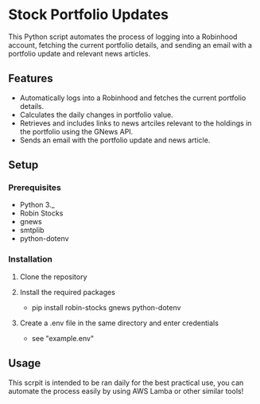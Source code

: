 # Stock Portfolio Updates 

This Python script automates the process of logging into a Robinhood account, fetching the current portfolio details, and sending an email with a portfolio update and relevant news articles. 

## Features

- Automatically logs into a Robinhood and fetches the current portfolio details.
- Calculates the daily changes in portfolio value.
- Retrieves and includes links to news artciles relevant to the holdings in the portfolio using the GNews API.
- Sends an email with the portfolio update and news article.

## Setup

### Prerequisites

- Python 3._
- Robin Stocks
- gnews
- smtplib
- python-dotenv

### Installation

1. Clone the repository

2. Install the required packages
   - pip install robin-stocks gnews python-dotenv
     
3. Create a .env file in the same directory and enter credentials
   - see "example.env"

## Usage

This scrpit is intended to be ran daily for the best practical use, you can automate the process easily by using AWS Lamba or  other similar tools!
   
  
   
